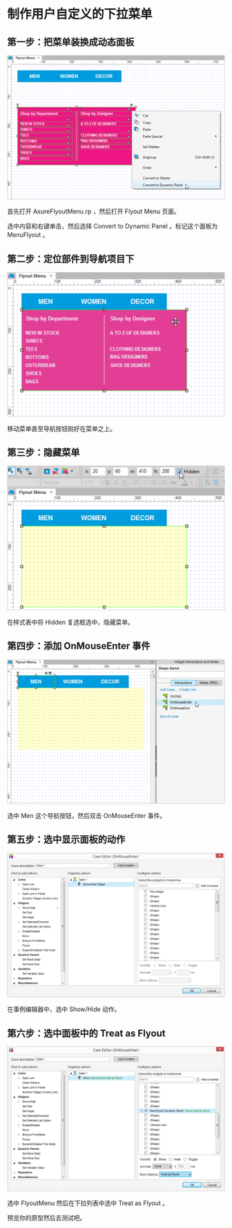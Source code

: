 # 制作用户自定义的下拉菜单

## 第一步：把菜单装换成动态面板

![image](images/flyoutmenu1.png)

首先打开 AxureFlyoutMenu.rp ，然后打开 Flyout Menu 页面。

选中内容和右键单击，然后选择 Convert to Dynamic Panel 。标记这个面板为 MenuFlyout 。

## 第二步：定位部件到导航项目下

![image](images/flyoutmenu2.png)

移动菜单直至导航按钮刚好在菜单之上。

## 第三步：隐藏菜单

![image](images/flyoutmenu3.png)

在样式表中将 Hidden 复选框选中，隐藏菜单。

## 第四步：添加 OnMouseEnter 事件

![image](images/flyoutmenu4.png)

选中 Men 这个导航按钮，然后双击 OnMouseEnter 事件。

## 第五步：选中显示面板的动作

![image](images/flyoutmenu5.png)

在事例编辑器中，选中 Show/Hide 动作。

## 第六步：选中面板中的 Treat as Flyout

![image](images/flyoutmenu6.png)

选中 FlyoutMenu 然后在下拉列表中选中 Treat as Flyout 。

预览你的原型然后去测试吧。
